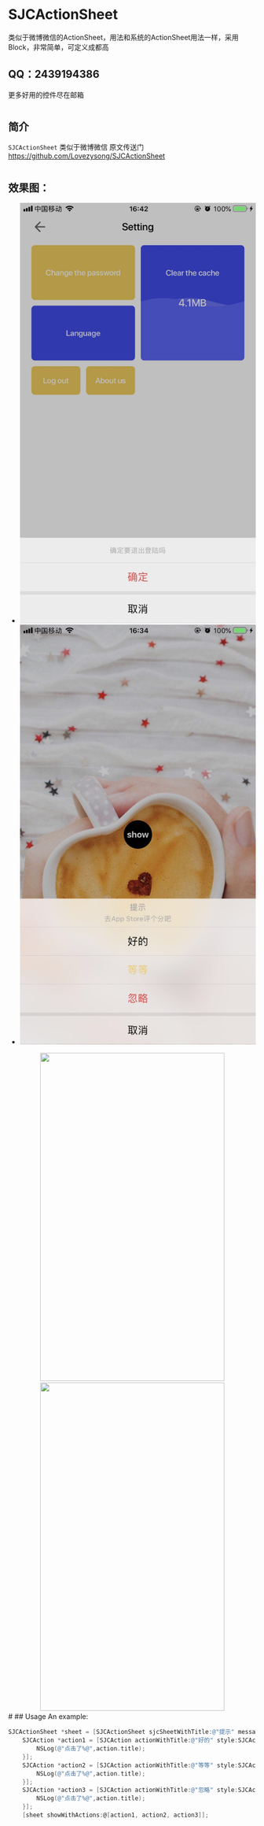 # SJCActionSheet
类似于微博微信的ActionSheet，用法和系统的ActionSheet用法一样，采用Block，非常简单，可定义成都高
## QQ：2439194386
更多好用的控件尽在邮箱
#
## 简介
`SJCActionSheet` 类似于微博微信
原文传送门 https://github.com/Lovezysong/SJCActionSheet
#
## 效果图：
- ![WechatIMG357.jpeg](WechatIMG357.jpeg)
- ![WechatIMG358.jpeg](WechatIMG358.jpeg)
<div align=center><img width="375" height="667" src="https://cdn.yehwang.com/image/return_apply/20201224/7266f5a7435952018ec3c3cb2c8b4160.jpg"/></div> <div align=center><img width="375" height="667" src="https://cdn.yehwang.com/image/return_apply/20201224/19309c3f5d7714129a50b077c8e08d04.jpg"/></div>
#
## Usage
An example:

```objective-c
SJCActionSheet *sheet = [SJCActionSheet sjcSheetWithTitle:@"提示" message:@"去App Store评个分吧"];
    SJCAction *action1 = [SJCAction actionWithTitle:@"好的" style:SJCActionStyleDefault handler:^(SJCAction *action) {
        NSLog(@"点击了%@",action.title);
    }];
    SJCAction *action2 = [SJCAction actionWithTitle:@"等等" style:SJCActionStyleCancel handler:^(SJCAction *action) {
        NSLog(@"点击了%@",action.title);
    }];
    SJCAction *action3 = [SJCAction actionWithTitle:@"忽略" style:SJCActionStyleDestructive handler:^(SJCAction *action) {
        NSLog(@"点击了%@",action.title);
    }];
    [sheet showWithActions:@[action1, action2, action3]];

